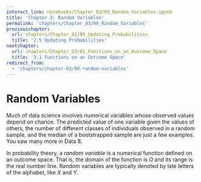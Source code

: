 ```yaml
---
interact_link: notebooks/Chapter_03/00_Random_Variables.ipynb
title: 'Chapter 3: Random Variables'
permalink: 'chapters/Chapter_03/00_Random_Variables'
previouschapter:
  url: chapters/Chapter_02/05_Updating_Probabilities
  title: '2.5 Updating Probabilities'
nextchapter:
  url: chapters/Chapter_03/01_Functions_on_an_Outcome_Space
  title: '3.1 Functions on an Outcome Space'
redirect_from:
  - 'chapters/chapter-03/00-random-variables'
---
```


# Random Variables

Much of data science involves numerical variables whose observed values depend on chance. The predicted value of one variable given the values of others, the number of different classes of individuals observed in a random sample, and the median of a bootstrapped sample are just a few examples. You saw many more in Data 8.

In probability theory, a *random variable* is a numerical function defined on an outcome space. That is, the domain of the function is $\Omega$ and its range is the real number line. Random variables are typically denoted by late letters of the alphabet, like $X$ and $Y$.
